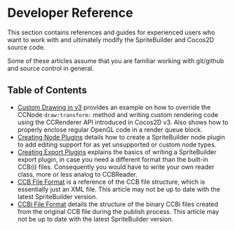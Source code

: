 # Developer Reference

This section contains references and guides for experienced users who want to work with and ultimately modify the SpriteBuilder and Cocos2D source code.

Some of these articles assume that you are familiar working with git/github and source control in general.

## Table of Contents

- [Custom Drawing in v3](./develop/custom-rendering) provides an example on how to override the CCNode `draw:transform:` method and writing custom rendering code using the CCRenderer API introduced in Cocos2D v3. Also shows how to properly enclose regular OpenGL code in a render queue block.
- [Creating Node Plugins](./develop/plugin-node) details how to create a SpriteBuilder node plugin to add editing support for as yet unsupported or custom node types.
- [Creating Export Plugins](./develop/plugin-export) explains the basics of writing a SpriteBuilder export plugin, in case you need a different format than the built-in CCB(i) files. Consequently you would have to write your own reader class, more or less analog to CCBReader.
- [CCB File Format](./develop/file-format-ccb) is a reference of the CCB file structure, which is essentially just an XML file. This article may not be up to date with the latest SpriteBuilder version.
- [CCBi File Format](./develop/file-format-ccbi) details the structure of the binary CCBi files created from the original CCB file during the publish process. This article may not be up to date with the latest SpriteBuilder version.
